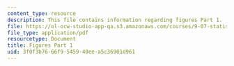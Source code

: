 ```yaml
---
content_type: resource
description: This file contains information regarding figures Part 1.
file: https://ol-ocw-studio-app-qa.s3.amazonaws.com/courses/9-07-statistics-for-brain-and-cognitive-science-fall-2016/3f0f3b7666f9545940eea5c36901d961_MIT9_07F16_lec4_Figures1.pdf
file_type: application/pdf
resourcetype: Document
title: Figures Part 1
uid: 3f0f3b76-66f9-5459-40ee-a5c36901d961
---
```

